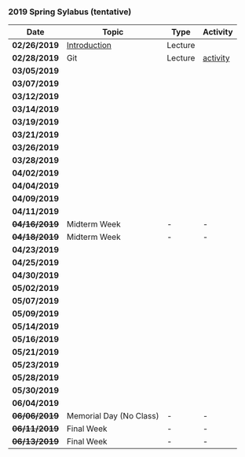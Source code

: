 ### 2019 Spring Sylabus (tentative)

| Date               | Topic                                                                         | Type    | Activity                       |
|--------------------|-------------------------------------------------------------------------------|---------|--------------------------------|
| **02/26/2019**     | [Introduction](TBD) | Lecture |                                |
| **02/28/2019**     | Git                                                                           | Lecture | [activity](Activities/0228.md) |
| **03/05/2019**     |                                                                               |         |                                |
| **03/07/2019**     |                                                                               |         |                                |
| **03/12/2019**     |                                                                               |         |                                |
| **03/14/2019**     |                                                                               |         |                                |
| **03/19/2019**     |                                                                               |         |                                |
| **03/21/2019**     |                                                                               |         |                                |
| **03/26/2019**     |                                                                               |         |                                |
| **03/28/2019**     |                                                                               |         |                                |
| **04/02/2019**     |                                                                               |         |                                |
| **04/04/2019**     |                                                                               |         |                                |
| **04/09/2019**     |                                                                               |         |                                |
| **04/11/2019**     |                                                                               |         |                                |
| ~~**04/16/2019**~~ | Midterm Week                                                                  | -       | -                              |
| ~~**04/18/2019**~~ | Midterm Week                                                                  | -       | -                              |
| **04/23/2019**     |                                                                               |         |                                |
| **04/25/2019**     |                                                                               |         |                                |
| **04/30/2019**     |                                                                               |         |                                |
| **05/02/2019**     |                                                                               |         |                                |
| **05/07/2019**     |                                                                               |         |                                |
| **05/09/2019**     |                                                                               |         |                                |
| **05/14/2019**     |                                                                               |         |                                |
| **05/16/2019**     |                                                                               |         |                                |
| **05/21/2019**     |                                                                               |         |                                |
| **05/23/2019**     |                                                                               |         |                                |
| **05/28/2019**     |                                                                               |         |                                |
| **05/30/2019**     |                                                                               |         |                                |
| **06/04/2019**     |                                                                               |         |                                |
| ~~**06/06/2019**~~ | Memorial Day (No Class)                                                       | -       | -                              |
| ~~**06/11/2019**~~ | Final Week                                                                    | -       | -                              |
| ~~**06/13/2019**~~ | Final Week                                                                    | -       | -                              |
